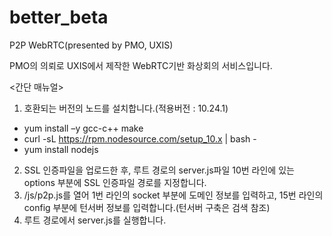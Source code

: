 # better_beta
P2P WebRTC(presented by PMO, UXIS)

PMO의 의뢰로 UXIS에서 제작한 WebRTC기반 화상회의 서비스입니다.

<간단 매뉴얼>
1. 호환되는 버전의 노드를 설치합니다.(적용버전 : 10.24.1)
 - yum install –y gcc-c++ make
 - curl -sL https://rpm.nodesource.com/setup_10.x | bash -
 - yum install nodejs
2. SSL 인증파일을 업로드한 후, 루트 경로의 server.js파일 10번 라인에 있는 options 부분에 SSL 인증파일 경로를 지정합니다.
3. /js/p2p.js를 열어 1번 라인의 socket 부분에 도메인 정보를 입력하고, 15번 라인의 config 부분에 턴서버 정보를 입력합니다.(턴서버 구축은 검색 참조)
4. 루트 경로에서 server.js를 실행합니다.
